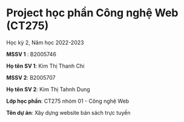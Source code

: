 # Project học phần Công nghệ Web (CT275)

Học kỳ 2, Năm học 2022-2023

**MSSV 1** : B2005746

**Họ tên SV 1**: Kim Thị Thanh Chi

**MSSV 2**: B2005707

**Họ tên SV 2**: Kim Thị Tahnh Dung

**Lớp học phần**: CT275 nhóm 01 - Công nghệ Web

**Tên dự án**: Xây dựng website bán sách trực tuyến

